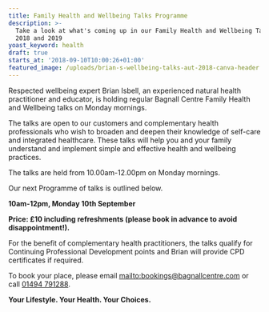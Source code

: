 ```yaml
---
title: Family Health and Wellbeing Talks Programme
description: >-
  Take a look at what's coming up in our Family Health and Wellbeing Talks in
  2018 and 2019
yoast_keyword: health
draft: true
starts_at: '2018-09-10T10:00:26+01:00'
featured_image: /uploads/brian-s-wellbeing-talks-aut-2018-canva-header.jpg
---
```

Respected wellbeing expert Brian Isbell, an experienced natural health practitioner and educator, is holding regular Bagnall Centre Family Health and Wellbeing talks on Monday mornings. 

The talks are open to our customers and complementary health professionals who wish to broaden and deepen their knowledge of self-care and integrated healthcare. These talks will help you and your family understand and implement simple and effective health and wellbeing practices.

The talks are held from 10.00am-12.00pm on Monday mornings. 

Our next Programme of talks is outlined below. 

**10am-12pm, Monday 10th September**

**Price: £10 including refreshments (please book in advance to avoid disappointment!).** 

For the benefit of complementary health practitioners, the talks qualify for Continuing Professional Development points and Brian will provide CPD certificates if required.

To book your place, please email <mailto:bookings@bagnallcentre.com> or call [01494 791288](tel:01494791288). 

**Your Lifestyle. Your Health. Your Choices.**
